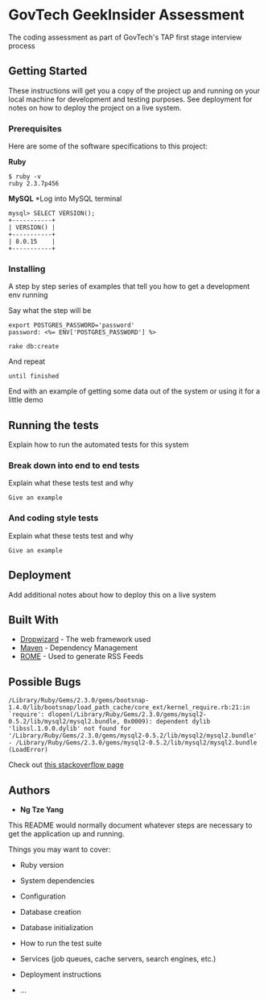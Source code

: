 # GovTech GeekInsider Assessment

The coding assessment as part of GovTech's TAP first stage interview process

## Getting Started

These instructions will get you a copy of the project up and running on your local machine for development and testing purposes. See deployment for notes on how to deploy the project on a live system.

### Prerequisites

Here are some of the software specifications to this project:

**Ruby**
```
$ ruby -v
ruby 2.3.7p456
```

**MySQL**
*Log into MySQL terminal
```
mysql> SELECT VERSION();
+-----------+
| VERSION() |
+-----------+
| 8.0.15    |
+-----------+
```

### Installing

A step by step series of examples that tell you how to get a development env running

Say what the step will be

```
export POSTGRES_PASSWORD='password'
password: <%= ENV['POSTGRES_PASSWORD'] %>

rake db:create
```

And repeat

```
until finished
```

End with an example of getting some data out of the system or using it for a little demo

## Running the tests

Explain how to run the automated tests for this system

### Break down into end to end tests

Explain what these tests test and why

```
Give an example
```

### And coding style tests

Explain what these tests test and why

```
Give an example
```

## Deployment

Add additional notes about how to deploy this on a live system

## Built With

* [Dropwizard](http://www.dropwizard.io/1.0.2/docs/) - The web framework used
* [Maven](https://maven.apache.org/) - Dependency Management
* [ROME](https://rometools.github.io/rome/) - Used to generate RSS Feeds

## Possible Bugs

```
/Library/Ruby/Gems/2.3.0/gems/bootsnap-1.4.0/lib/bootsnap/load_path_cache/core_ext/kernel_require.rb:21:in `require': dlopen(/Library/Ruby/Gems/2.3.0/gems/mysql2-0.5.2/lib/mysql2/mysql2.bundle, 0x0009): dependent dylib 'libssl.1.0.0.dylib' not found for '/Library/Ruby/Gems/2.3.0/gems/mysql2-0.5.2/lib/mysql2/mysql2.bundle' - /Library/Ruby/Gems/2.3.0/gems/mysql2-0.5.2/lib/mysql2/mysql2.bundle (LoadError)
```

Check out [this stackoverflow page](https://stackoverflow.com/questions/51264240/rake-dbmigrate-error-with-mysql2-gem-library-not-loaded-libssl-1-0-0-dylib)

## Authors

* **Ng Tze Yang**



This README would normally document whatever steps are necessary to get the
application up and running.

Things you may want to cover:

* Ruby version

* System dependencies

* Configuration

* Database creation

* Database initialization

* How to run the test suite

* Services (job queues, cache servers, search engines, etc.)

* Deployment instructions

* ...
